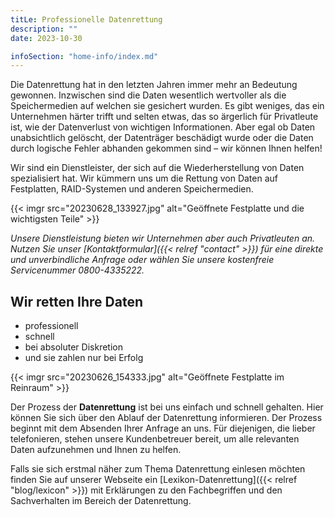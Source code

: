 ```yaml
---
titLe: Professionelle Datenrettung
description: ""
date: 2023-10-30

infoSection: "home-info/index.md"
---
```


Die Datenrettung hat in den letzten Jahren immer mehr an Bedeutung gewonnen. Inzwischen sind die Daten wesentlich wertvoller als die Speichermedien auf welchen sie gesichert wurden. Es gibt weniges, das ein Unternehmen härter trifft und selten etwas, das so ärgerlich für Privatleute ist, wie der Datenverlust von wichtigen Informationen. Aber egal ob Daten unabsichtlich gelöscht, der Datenträger beschädigt wurde oder die Daten durch logische Fehler abhanden gekommen sind – wir können Ihnen helfen!

Wir sind ein Dienstleister, der sich auf die Wiederherstellung von Daten spezialisiert hat. Wir kümmern uns um die Rettung von Daten auf Festplatten, RAID-Systemen und anderen Speichermedien.

{{< imgr src="20230628_133927.jpg" alt="Geöffnete Festplatte und die wichtigsten Teile" >}}

*Unsere Dienstleistung bieten wir Unternehmen aber auch Privatleuten an. Nutzen Sie unser [Kontaktformular]({{< relref "contact" >}}) für eine direkte und unverbindliche Anfrage oder wählen Sie unsere kostenfreie Servicenummer 0800-4335222.*

## Wir retten Ihre Daten

- professionell
- schnell
- bei absoluter Diskretion
- und sie zahlen nur bei Erfolg

{{< imgr src="20230626_154333.jpg" alt="Geöffnete Festplatte im Reinraum" >}}

Der Prozess der **Datenrettung** ist bei uns einfach und schnell gehalten. Hier können Sie sich über den Ablauf der Datenrettung informieren. Der Prozess beginnt mit dem Absenden Ihrer Anfrage an uns. Für diejenigen, die lieber telefonieren, stehen unsere Kundenbetreuer bereit, um alle relevanten Daten aufzunehmen und Ihnen zu helfen.

Falls sie sich erstmal näher zum Thema Datenrettung einlesen möchten finden Sie auf unserer Webseite ein [Lexikon-Datenrettung]({{< relref "blog/lexicon" >}}) mit Erklärungen zu den Fachbegriffen und den Sachverhalten im Bereich der Datenrettung.
